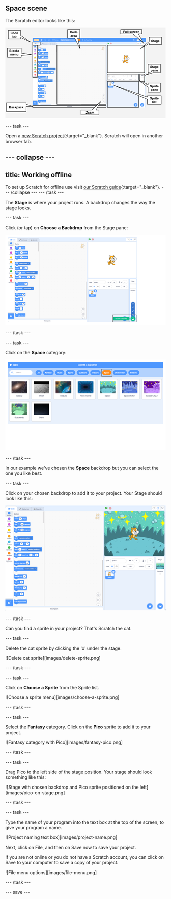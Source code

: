 ## Space scene

The Scratch editor looks like this:

![Scratch editor with Stage, code area and sprite list labelled](images/scratch-interface.png)

--- task ---

Open a [new Scratch project](http://rpf.io/scratch-new){:target="_blank"}. Scratch will open in another browser tab. 

--- collapse ---
---
title: Working offline
---
To set up Scratch for offline use visit [our Scratch guide](https://learning-admin.raspberrypi.org/en/projects/getting-started-scratch/1){:target="_blank"}.
--- /collapse ---
--- /task ---

The **Stage** is where your project runs. A backdrop changes the way the stage looks.

--- task ---

Click (or tap) on **Choose a Backdrop** from the Stage pane:

![Scratch editor showing Choose a Backdrop selected in the bottom right corner](images/choose-a-backdrop.png)

--- /task ---

--- task ---

Click on the **Space** category:

![The backdrops gallery with space category selected](images/space-backdrops.png)

--- /task ---

In our example we've chosen the **Space** backdrop but you can select the one you like best.

--- task ---

Click on your chosen backdrop to add it to your project. Your Stage should look like this:

![Scratch editor with the space backdrop added](images/inserted-backdrop.png)

--- /task ---

Can you find a sprite in your project? That's Scratch the cat. 

--- task ---

Delete the cat sprite by clicking the 'x' under the stage.

![Delete cat sprite][images/delete-sprite.png] 

--- /task ---

--- task ---

Click on **Choose a Sprite** from the Sprite list.

![Choose a sprite menu][images/choose-a-sprite.png] 

--- /task ---

--- task ---

Select the **Fantasy** category. Click on the **Pico** sprite to add it to your project.

![Fantasy category with Pico][images/fantasy-pico.png] 

--- /task ---

--- task ---

Drag Pico to the left side of the stage position. Your stage should look something like this:

![Stage with chosen backdrop and Pico sprite positioned on the left][images/pico-on-stage.png] 

--- /task ---

--- task ---

Type the name of your program into the text box at the top of the screen, to give your program a name.

![Project naming text box][images/project-name.png] 

Next, click on File, and then on Save now to save your project.

If you are not online or you do not have a Scratch account, you can click on Save to your computer to save a copy of your project.

![File menu options][images/file-menu.png] 

--- /task ---

--- save ---
